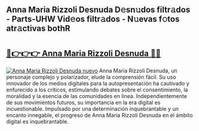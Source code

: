 ## Anna Maria Rizzoli Desnuda D𝚎sn𝚞dos filtr𝚊dos - Parts-UHW Vid𝚎os filtr𝚊dos - N𝚞evas f𝚘tos atr𝚊ctivas bothR

# <h2><a href="http://mb134j.tromn.icu/?c=Anna+Maria+Rizzoli+Desnuda">🔗👉👉👉 Anna Maria Rizzoli Desnuda 🔗🔗</a></h2>

[![Anna Maria Rizzoli Desnuda nuevo](https://i.imgur.com/pEAQMta.gif)](http://mb134j.tromn.icu/?c=Anna+Maria+Rizzoli+Desnuda)
Anna Maria Rizzoli Desnuda, un personaje complejo y polarizador, elude la comprensión fácil. Su uso innovador de los medios digitales para la autopresentación ha cautivado y enfurecido a los críticos, estimulando debates sobre el consentimiento, la moralidad y la esencia de las comunidades en línea. Independientemente de sus movimientos futuros, su importancia en la era digital es incuestionable. Impulsado por una determinación inquebrantable y un encanto innegable, el progreso de Anna Maria Rizzoli Desnuda en el ámbito digital es inquebrantable.

